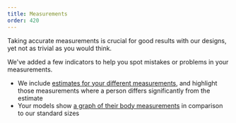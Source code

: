 ```yaml
---
title: Measurements
order: 420
---
```


Taking accurate measurements is crucial for good results with our designs, yet not as trivial as you would think.

We've added a few indicators to help you spot mistakes or problems in your measurements.

-   We include [estimates for your different measurements][1], and highlight those measurements where a person differs significantly from the estimate
-   Your models show [a graph of their body measurements][2] in comparison to our standard sizes

[1]: /docs/guide/measurements/estimates/

[2]: /docs/guide/measurements/graph/
